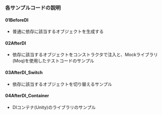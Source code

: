 ### 各サンプルコードの説明
#### 01BeforeDI
* 普通に依存に該当するオブジェクトを生成する
 
#### 02AfterDI
* 依存に該当するオブジェクトをコンストラクタで注入と、Mockライブラリ(Moq)を使用したテストコードのサンプル

#### 03AfterDI_Switch
* 依存に該当するオブジェクトを切り替えるサンプル

#### 04AfterDI_Container
* DIコンテナ(Unity)のライブラリのサンプル